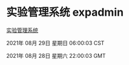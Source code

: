 # 实验管理系统 expadmin
[实验管理系统](http://111.175.123.163:56808/expadmin-782313d2-e1b1-4ea7-932e-3a55e6a1a4d0/)

2021年 08月 29日 星期日 06:00:03 CST

2021年 08月 28日 星期六 22:00:03 GMT
